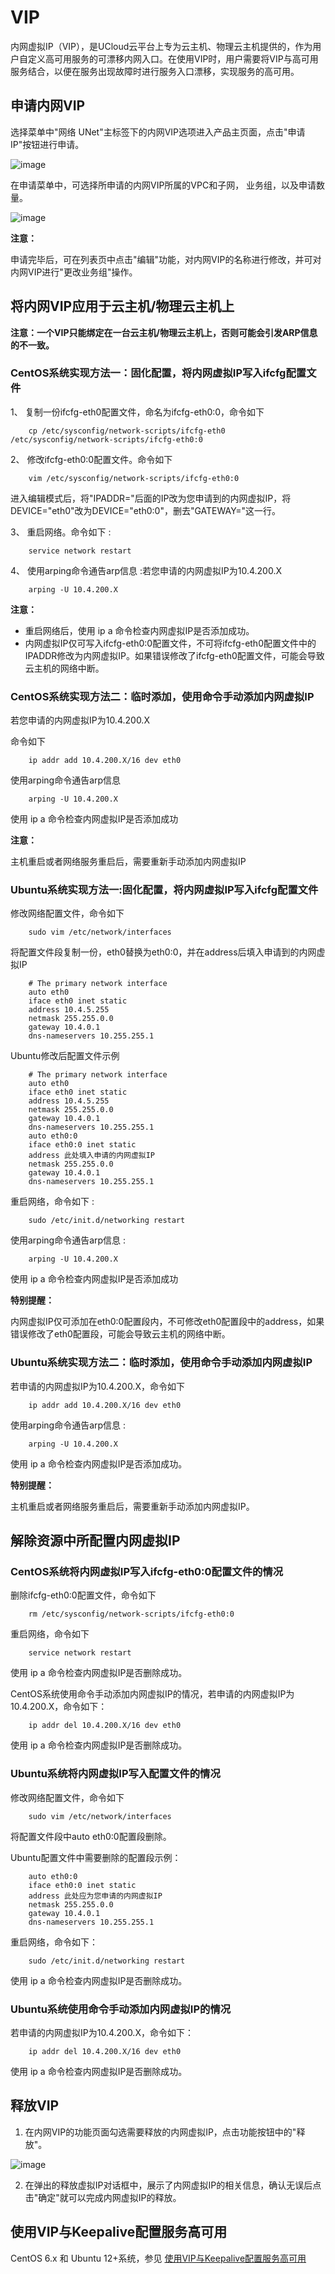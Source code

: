 
# VIP

内网虚拟IP（VIP），是UCloud云平台上专为云主机、物理云主机提供的，作为用户自定义高可用服务的可漂移内网入口。在使用VIP时，用户需要将VIP与高可用服务结合，以便在服务出现故障时进行服务入口漂移，实现服务的高可用。

## 申请内网VIP

选择菜单中"网络 UNet"主标签下的内网VIP选项进入产品主页面，点击"申请IP"按钮进行申请。

![image](/images/vip1.png)

在申请菜单中，可选择所申请的内网VIP所属的VPC和子网， 业务组，以及申请数量。

![image](/images/vip2.png)

**注意：**

申请完毕后，可在列表页中点击"编辑"功能，对内网VIP的名称进行修改，并可对内网VIP进行"更改业务组"操作。

## 将内网VIP应用于云主机/物理云主机上

**注意：一个VIP只能绑定在一台云主机/物理云主机上，否则可能会引发ARP信息的不一致。**

### CentOS系统实现方法一：固化配置，将内网虚拟IP写入ifcfg配置文件

1、  复制一份ifcfg-eth0配置文件，命名为ifcfg-eth0:0，命令如下
```
    cp /etc/sysconfig/network-scripts/ifcfg-eth0 /etc/sysconfig/network-scripts/ifcfg-eth0:0
```

2、  修改ifcfg-eth0:0配置文件。命令如下

```
    vim /etc/sysconfig/network-scripts/ifcfg-eth0:0
```

进入编辑模式后，将"IPADDR="后面的IP改为您申请到的内网虚拟IP，将DEVICE="eth0"改为DEVICE="eth0:0"，删去"GATEWAY="这一行。


3、 重启网络。命令如下 :

```
    service network restart
```

4、  使用arping命令通告arp信息 :若您申请的内网虚拟IP为10.4.200.X

```
    arping -U 10.4.200.X
```

**注意：**

- 重启网络后，使用 ip a 命令检查内网虚拟IP是否添加成功。
- 内网虚拟IP仅可写入ifcfg-eth0:0配置文件，不可将ifcfg-eth0配置文件中的IPADDR修改为内网虚拟IP。如果错误修改了ifcfg-eth0配置文件，可能会导致云主机的网络中断。

### CentOS系统实现方法二：临时添加，使用命令手动添加内网虚拟IP

若您申请的内网虚拟IP为10.4.200.X

命令如下
```
    ip addr add 10.4.200.X/16 dev eth0
```
使用arping命令通告arp信息
```
    arping -U 10.4.200.X
```
使用 ip a 命令检查内网虚拟IP是否添加成功

**注意：**

主机重启或者网络服务重启后，需要重新手动添加内网虚拟IP

### Ubuntu系统实现方法一:固化配置，将内网虚拟IP写入ifcfg配置文件

修改网络配置文件，命令如下
```
    sudo vim /etc/network/interfaces
```
将配置文件段复制一份，eth0替换为eth0:0，并在address后填入申请到的内网虚拟IP
```
    # The primary network interface
    auto eth0
    iface eth0 inet static
    address 10.4.5.255
    netmask 255.255.0.0
    gateway 10.4.0.1
    dns-nameservers 10.255.255.1
```
Ubuntu修改后配置文件示例
```
    # The primary network interface
    auto eth0
    iface eth0 inet static
    address 10.4.5.255
    netmask 255.255.0.0
    gateway 10.4.0.1
    dns-nameservers 10.255.255.1
    auto eth0:0
    iface eth0:0 inet static
    address 此处填入申请的内网虚拟IP
    netmask 255.255.0.0
    gateway 10.4.0.1
    dns-nameservers 10.255.255.1
```
重启网络，命令如下 :
```
    sudo /etc/init.d/networking restart
```
使用arping命令通告arp信息 :
```
    arping -U 10.4.200.X
```
使用 ip a 命令检查内网虚拟IP是否添加成功

**特别提醒：**


内网虚拟IP仅可添加在eth0:0配置段内，不可修改eth0配置段中的address，如果错误修改了eth0配置段，可能会导致云主机的网络中断。

### Ubuntu系统实现方法二：临时添加，使用命令手动添加内网虚拟IP

若申请的内网虚拟IP为10.4.200.X，命令如下
```
    ip addr add 10.4.200.X/16 dev eth0
```
使用arping命令通告arp信息 :
```
    arping -U 10.4.200.X
```
使用 ip a 命令检查内网虚拟IP是否添加成功。

**特别提醒：**

主机重启或者网络服务重启后，需要重新手动添加内网虚拟IP。

## 解除资源中所配置内网虚拟IP

### CentOS系统将内网虚拟IP写入ifcfg-eth0:0配置文件的情况

删除ifcfg-eth0:0配置文件，命令如下
```
    rm /etc/sysconfig/network-scripts/ifcfg-eth0:0
```
重启网络，命令如下
```
    service network restart
```
使用 ip a 命令检查内网虚拟IP是否删除成功。

CentOS系统使用命令手动添加内网虚拟IP的情况，若申请的内网虚拟IP为10.4.200.X，命令如下：
```
    ip addr del 10.4.200.X/16 dev eth0
```
使用 ip a 命令检查内网虚拟IP是否删除成功。

### Ubuntu系统将内网虚拟IP写入配置文件的情况

修改网络配置文件，命令如下
```
    sudo vim /etc/network/interfaces
```
将配置文件段中auto eth0:0配置段删除。

Ubuntu配置文件中需要删除的配置段示例：
```
    auto eth0:0
    iface eth0:0 inet static
    address 此处应为您申请的内网虚拟IP
    netmask 255.255.0.0
    gateway 10.4.0.1
    dns-nameservers 10.255.255.1
```
重启网络，命令如下：
```
    sudo /etc/init.d/networking restart
```
使用 ip a 命令检查内网虚拟IP是否删除成功。

### Ubuntu系统使用命令手动添加内网虚拟IP的情况

若申请的内网虚拟IP为10.4.200.X，命令如下：
```
    ip addr del 10.4.200.X/16 dev eth0
```
使用 ip a 命令检查内网虚拟IP是否删除成功。

## 释放VIP

1.  在内网VIP的功能页面勾选需要释放的内网虚拟IP，点击功能按钮中的"释放"。

![image](/images/vip3.png)

2.  在弹出的释放虚拟IP对话框中，展示了内网虚拟IP的相关信息，确认无误后点击"确定"就可以完成内网虚拟IP的释放。

## 使用VIP与Keepalive配置服务高可用

CentOS 6.x 和 Ubuntu 12+系统，参见
[使用VIP与Keepalive配置服务高可用](/compute/uhost/public/keepalived)

